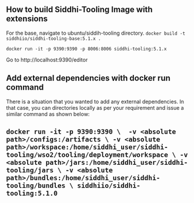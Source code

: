 ## How to build Siddhi-Tooling Image with extensions

For the base, navigate to ubuntu/siddih-tooling directory. 
`docker build -t siddhiio/siddhi-tooling-base:5.1.x .`

`docker run -it -p 9390:9390 -p 8006:8006 siddhi-tooling:5.1.x`

Go to http://localhost:9390/editor

## Add external dependencies with docker run command
There is a situation that you wanted to add any external dependencies.
In that case, you can directories locally as per your requirement and issue a similar command as shown below:

`docker run -it -p 9390:9390 \ 
  -v <absolute path>/configs:/artifacts \
  -v <absolute path>/workspace:/home/siddhi_user/siddhi-tooling/wso2/tooling/deployment/workspace \
  -v <absolute path>/jars:/home/siddhi_user/siddhi-tooling/jars \
  -v <absolute path>/bundles:/home/siddhi_user/siddhi-tooling/bundles \
  siddhiio/siddhi-tooling:5.1.0`
--- 